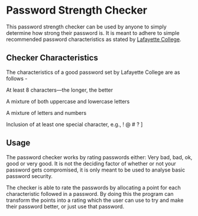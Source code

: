 
# Password Strength Checker

This password strength checker can be used by anyone to simply determine how strong their password is. It is meant to adhere to simple recommended password characteristics as stated by [Lafayette College](https://help.lafayette.edu/guidelines-for-strong-passwords/).

## Checker Characteristics
The characteristics of a good password set by Lafayette College are as follows -

At least 8 characters—the longer, the better

A mixture of both uppercase and lowercase letters

A mixture of letters and numbers

Inclusion of at least one special character, e.g., ! @ # ? ]


## Usage
The password checker works by rating passwords either: Very bad, bad, ok, good or very good. It is not the deciding factor of whether or not your password gets compromised, it is only meant to be used to analyse basic password security.

The checker is able to rate the passwords by allocating a point for each characteristic followed in a password. By doing this the program can transform the points into a rating which the user can use to try and make their password better, or just use that password.
